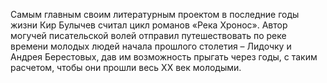 <!--2017-02-16 19:20:59-->
Самым главным своим литературным проектом в последние годы жизни Кир Булычев считал цикл романов «Река Хронос». Автор могучей писательской волей отправил путешествовать по реке времени молодых людей начала прошлого столетия – Лидочку и Андрея Берестовых, дав им возможность прыгать через годы, с таким расчетом, чтобы они прошли весь XX век молодыми.